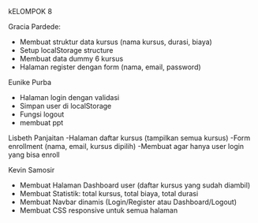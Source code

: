 kELOMPOK 8

Gracia Pardede: 
- Membuat struktur data kursus (nama kursus, durasi, biaya)
- Setup localStorage structure
- Membuat data dummy 6 kursus
- Halaman register dengan form (nama, email, password)

Eunike Purba
- Halaman login dengan validasi
- Simpan user di localStorage
- Fungsi logout
- membuat ppt

Lisbeth Panjaitan
-Halaman daftar kursus (tampilkan semua kursus)
-Form enrollment (nama, email, kursus dipilih)
-Membuat agar hanya user login yang bisa enroll

Kevin Samosir
- Membuat Halaman Dashboard user (daftar kursus yang sudah diambil)
- Membuat Statistik: total kursus, total biaya, total durasi
- Membuat Navbar dinamis (Login/Register atau Dashboard/Logout)
- Membuat CSS responsive untuk semua halaman